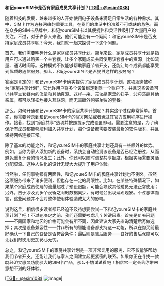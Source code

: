 **和记youreSIM卡是否有家庭成员共享计划？[[TG💪+ @esim1088](https://t.me/s/esim1088)]**

随着科技的发展，越来越多的人开始使用电子设备来满足日常生活的各种需求。其中，SIM卡作为连接网络的重要工具，在我们的生活中扮演着不可或缺的角色。而在众多的SIM卡品牌中，和记youreSIM卡以其便捷性和灵活性吸引了大量用户的关注。不过，对于许多人来说，他们可能会有一个疑问：和记youreSIM卡是否支持家庭成员共享呢？今天，我们就一起来探讨一下这个问题。

首先，我们需要明确什么是家庭成员共享计划。简单来说，家庭成员共享计划是指用户可以通过购买一个主套餐，让多个家庭成员共同使用该套餐中的资源，比如流量、通话时间等。这种模式不仅能够帮助家庭节省开支，还能让每个成员都能享受到优质的通信服务。那么，和记youreSIM卡是否提供这样的服务呢？

答案是肯定的！和记youreSIM卡确实提供了家庭成员共享计划。这项服务被称为“家庭共享计划”，它允许用户将多个设备绑定到同一个账户下，并且这些设备可以共享主套餐内的流量和其他资源。这样一来，无论是家里的孩子、父母还是其他亲属，都可以轻松地接入互联网，而无需额外购买单独的套餐。

那么，如何开通和记youreSIM卡的家庭共享计划呢？其实这个过程非常简单。首先，你需要登录到和记youreSIM卡的官方网站或者通过其官方应用程序进行操作。接着，找到“家庭共享”选项并按照提示完成设置即可。需要注意的是，为了确保所有成员都能够顺利加入共享计划，每个设备都需要安装最新的软件版本，并且保持网络连接正常。

除了基本的功能之外，和记youreSIM卡的家庭共享计划还具有一些额外的优势。例如，当你为家人添加新的设备时，系统会自动检测该设备是否已经注册过，从而避免重复计费的情况发生；此外，你还可以随时调整共享额度，根据实际需要灵活分配资源。这种人性化的设计无疑大大提升了用户体验。

当然啦，任何事物都有两面性，和记youreSIM卡的家庭共享计划也不例外。虽然这项服务带来了诸多便利，但也存在一定的局限性。比如，在某些特殊情况下，如果某个家庭成员使用的流量超过了预设限额，可能会导致其他成员无法正常使用；另外，由于涉及到多个设备之间的数据同步，有时候会出现延迟现象。不过总体而言，这些问题并不会对整体使用体验造成太大的影响。

说到这里，相信很多读者都已经迫不及待想要尝试一下和记youreSIM卡的家庭共享计划了吧！不过在决定之前，我们还需要考虑几个关键因素。首先是价格问题——不同国家和地区的价格可能会有所不同，因此建议大家先查询清楚后再做选择；其次是设备兼容性——并非所有的智能设备都支持这一功能，所以在购买前最好确认一下自己的设备是否符合条件；最后则是售后服务——良好的售后保障可以让我们的使用更加安心无忧。

总之，和记youreSIM卡的家庭共享计划是一项非常实用的服务，它不仅能够帮助我们节省开支，还能让我们与家人之间建立起更紧密的联系。如果你正在寻找一款既经济实惠又功能强大的SIM卡产品，那么不妨试试看吧！相信它一定会给你带来意想不到的好体验。

[[TG💪+ @esim1088](https://t.me/s/esim1088) ![Image](https://i.postimg.cc/4NQfJmqS/Snipaste-2025-05-13-00-14-12.png)]